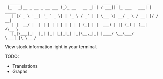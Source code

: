 ```
  _____                   _             _   ____  _             _        
 |_   _|__ _ __ _ __ ___ (_)_ __   __ _| | / ___|| |_ ___   ___| | _____ 
   | |/ _ \ '__| '_ ` _ \| | '_ \ / _` | | \___ \| __/ _ \ / __| |/ / __|
   | |  __/ |  | | | | | | | | | | (_| | |  ___) | || (_) | (__|   <\__ \
   |_|\___|_|  |_| |_| |_|_|_| |_|\__,_|_| |____/ \__\___/ \___|_|\_\___/
```

View stock information right in your terminal.

TODO:
- Translations
- Graphs